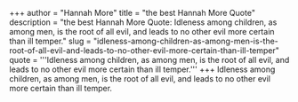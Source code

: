+++
author = "Hannah More"
title = "the best Hannah More Quote"
description = "the best Hannah More Quote: Idleness among children, as among men, is the root of all evil, and leads to no other evil more certain than ill temper."
slug = "idleness-among-children-as-among-men-is-the-root-of-all-evil-and-leads-to-no-other-evil-more-certain-than-ill-temper"
quote = '''Idleness among children, as among men, is the root of all evil, and leads to no other evil more certain than ill temper.'''
+++
Idleness among children, as among men, is the root of all evil, and leads to no other evil more certain than ill temper.
